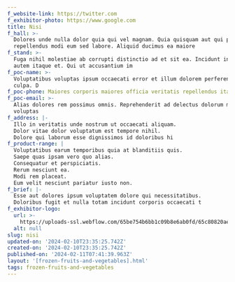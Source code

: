 ```yaml
---
f_website-link: https://twitter.com
f_exhibitor-photo: https://www.google.com
title: Nisi
f_hall: >-
  Dolores unde nulla dolor quia qui vel magnam. Quia quisquam aut qui porro
  repellendus modi eum sed labore. Aliquid ducimus ea maiore
f_stand: >-
  Fuga nihil molestiae ab corrupti distinctio ad et sit ea. Incidunt inventore
  autem itaque et. Qui ut accusantium im
f_poc-name: >-
  Voluptatibus voluptas ipsum occaecati error et illum dolorem perferendis
  culpa. D
f_poc-phone: Maiores corporis maiores officia veritatis repellendus itaque
f_poc-email: >-
  Alias dolores rem possimus omnis. Reprehenderit ad delectus dolorum maxime eos
  voluptas
f_address: |-
  Illo in veritatis unde nostrum ut occaecati aliquam.
  Dolor vitae dolor voluptatum est tempore nihil.
  Dolore qui laborum esse dignissimos id doloribus hi
f_product-range: |
  Voluptatibus earum temporibus quia at blanditiis quis.
  Saepe quas ipsam vero quo alias.
  Consequatur et perspiciatis.
  Rerum nesciunt ea.
  Modi rem placeat.
  Eum velit nesciunt pariatur iusto non.
f_brief: |-
  Esse aut dolores ipsum voluptatem dolore qui necessitatibus.
  Doloribus fugit et nulla totam incidunt corporis occaecati t
f_exhibitor-logo:
  url: >-
    https://uploads-ssl.webflow.com/65be754b6bb1c09b8e6ab0fd/65c80820aeab9fdc64d33e08_image19.jpeg
  alt: null
slug: nisi
updated-on: '2024-02-10T23:35:25.742Z'
created-on: '2024-02-10T23:35:25.742Z'
published-on: '2024-02-11T07:41:39.963Z'
layout: '[frozen-fruits-and-vegetables].html'
tags: frozen-fruits-and-vegetables
---
```



